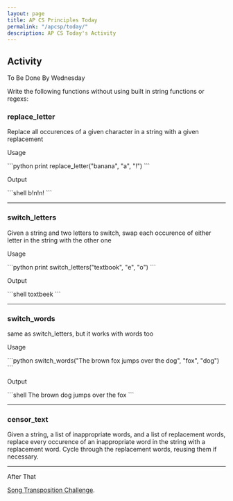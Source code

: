 ```yaml
---
layout: page
title: AP CS Principles Today
permalink: "/apcsp/today/"
description: AP CS Today's Activity
---
```


<h2>Activity <span id="date"></span></h2>
<script src="/public/js/today.js"></script>

<p class="label left large">To Be Done By Wednesday</p>

Write the following functions without using built in string functions or regexs:

### replace_letter
Replace all occurences of a given character in a string with a given replacement

<p class="label small">Usage</p>
```python
print replace_letter("banana", "a", "!")
```

<p class="label small">Output</p>
```shell
b!n!n!
```

<hr>

### switch_letters
Given a string and two letters to switch, swap each occurence of either letter in the string with the other one

<p class="label small">Usage</p>
```python
print switch_letters("textbook", "e", "o")
```

<p class="label small">Output</p>
```shell
toxtbeek
```

<hr>

### switch_words
same as switch_letters, but it works with words too

<p class="label small">Usage</p>
```python
switch_words("The brown fox jumps over the dog", "fox", "dog") 
```

<p class="label small">Output</p>
```shell
The brown dog jumps over the fox
```

<hr>

### censor_text
Given a string, a list of inappropriate words, and a list of replacement words, replace every occurence of an inappropriate word in the string with a replacement word. Cycle through the replacement words, reusing them if necessary.

<hr>

<p class="label left large">After That</p>

[Song Transposition Challenge](/apcsp/transposition).
